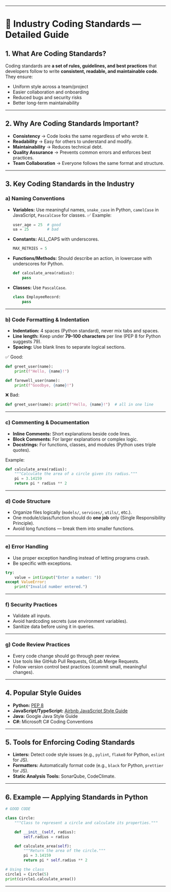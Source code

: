  
---

# **📘 Industry Coding Standards — Detailed Guide**

## **1. What Are Coding Standards?**

Coding standards are **a set of rules, guidelines, and best practices** that developers follow to write **consistent, readable, and maintainable code**.
They ensure:

* Uniform style across a team/project
* Easier collaboration and onboarding
* Reduced bugs and security risks
* Better long-term maintainability

---

## **2. Why Are Coding Standards Important?**

* **Consistency** → Code looks the same regardless of who wrote it.
* **Readability** → Easy for others to understand and modify.
* **Maintainability** → Reduces technical debt.
* **Quality Assurance** → Prevents common errors and enforces best practices.
* **Team Collaboration** → Everyone follows the same format and structure.

---

## **3. Key Coding Standards in the Industry**

### **a) Naming Conventions**

* **Variables:** Use meaningful names, `snake_case` in Python, `camelCase` in JavaScript, `PascalCase` for classes.
  ✅ Example:

  ```python
  user_age = 25  # good
  ua = 25        # bad
  ```
* **Constants:** ALL\_CAPS with underscores.

  ```python
  MAX_RETRIES = 5
  ```
* **Functions/Methods:** Should describe an action, in lowercase with underscores for Python.

  ```python
  def calculate_area(radius):
      pass
  ```
* **Classes:** Use `PascalCase`.

  ```python
  class EmployeeRecord:
      pass
  ```

---

### **b) Code Formatting & Indentation**

* **Indentation:** 4 spaces (Python standard), never mix tabs and spaces.
* **Line length:** Keep under **79–100 characters** per line (PEP 8 for Python suggests 79).
* **Spacing:** Use blank lines to separate logical sections.

✅ Good:

```python
def greet_user(name):
    print(f"Hello, {name}!")

def farewell_user(name):
    print(f"Goodbye, {name}!")
```

❌ Bad:

```python
def greet_user(name): print(f"Hello, {name}!")  # all in one line
```

---

### **c) Commenting & Documentation**

* **Inline Comments:** Short explanations beside code lines.
* **Block Comments:** For larger explanations or complex logic.
* **Docstrings:** For functions, classes, and modules (Python uses triple quotes).

Example:

```python
def calculate_area(radius):
    """Calculate the area of a circle given its radius."""
    pi = 3.14159
    return pi * radius ** 2
```

---

### **d) Code Structure**

* Organize files logically (`models/`, `services/`, `utils/`, etc.).
* One module/class/function should do **one job** only (Single Responsibility Principle).
* Avoid long functions — break them into smaller functions.

---

### **e) Error Handling**

* Use proper exception handling instead of letting programs crash.
* Be specific with exceptions.

```python
try:
    value = int(input("Enter a number: "))
except ValueError:
    print("Invalid number entered.")
```

---

### **f) Security Practices**

* Validate all inputs.
* Avoid hardcoding secrets (use environment variables).
* Sanitize data before using it in queries.

---

### **g) Code Review Practices**

* Every code change should go through peer review.
* Use tools like GitHub Pull Requests, GitLab Merge Requests.
* Follow version control best practices (commit small, meaningful changes).

---

## **4. Popular Style Guides**

* **Python:** [PEP 8](https://peps.python.org/pep-0008/)
* **JavaScript/TypeScript:** [Airbnb JavaScript Style Guide](https://github.com/airbnb/javascript)
* **Java:** Google Java Style Guide
* **C#:** Microsoft C# Coding Conventions

---

## **5. Tools for Enforcing Coding Standards**

* **Linters:** Detect code style issues (e.g., `pylint`, `flake8` for Python, `eslint` for JS).
* **Formatters:** Automatically format code (e.g., `black` for Python, `prettier` for JS).
* **Static Analysis Tools:** SonarQube, CodeClimate.

---

## **6. Example — Applying Standards in Python**

```python
# GOOD CODE

class Circle:
    """Class to represent a circle and calculate its properties."""

    def __init__(self, radius):
        self.radius = radius

    def calculate_area(self):
        """Return the area of the circle."""
        pi = 3.14159
        return pi * self.radius ** 2

# Using the class
circle1 = Circle(5)
print(circle1.calculate_area())
```

---
